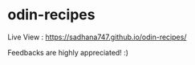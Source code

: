 # odin-recipes
Live View : 
https://sadhana747.github.io/odin-recipes/

Feedbacks are highly appreciated! :)

